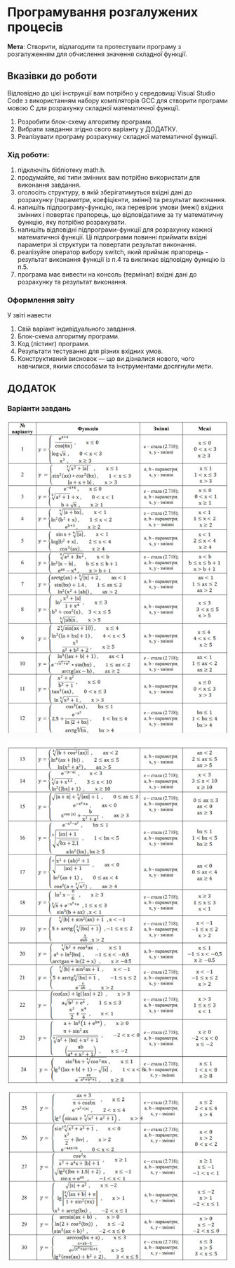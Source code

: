 # Програмування розгалужених процесів
**Мета**: Створити, відлагодити та протестувати програму з розгалуженням для обчислення значення складної функції.

## Вказівки до роботи
Відповідно до цієї інструкції вам потрібно у середовищі Visual Studio Code з використанням набору компіляторів GCC для створити програми мовою C для розрахунку складної математичної функції.
1. Розробити блок-схему алгоритму програми.
2. Вибрати завдання згідно свого варіанту у ДОДАТКУ.
3. Реалізувати програму розрахунку складної математичної функції.

### Хід роботи:
1. підключіть бібліотеку math.h.
2. продумайте, які типи змінних вам потрібно використати для виконання завдання.
3. оголосіть структуру, в якій зберігатимуться вхідні дані до розрахунку (параметри, коефіцієнти, змінні) та результат виконання.
4. напишіть підпрограму-функцію, яка перевіряє умови (межі) вхідних змінних і повертає прапорець, що відповідатиме за ту математичну функцію, яку потрібно розрахувати.
5. напишіть відповідні підпрограми-функції для розрахунку кожної математичної функції. Ці підпрограми повинні приймати вхідні параметри зі структури та повертати результат виконання.
6. реалізуйте оператор вибору  switch, який приймає прапорець - результат виконання функції із п.4 та викликає відповідну функцію із п.5. 
7. програма має вивести на консоль (термінал) вхідні дані до розрахунку та результат виконання.

### Оформлення звіту
У звіті навести
1. Свій варіант індивідуального завдання.
2. Блок-схема алгоритму програми.
3. Код (лістинг) програми.
4. Результати тестування для різних вхідних умов.
5. Конструктивний висновок — що ви дізналися нового, чого навчилися, якими способами та інструментами досягнули мети.

## ДОДАТОК

### Варіанти завдань

![](images/TasksList1.png)

![](images/TasksList2.png)

![](images/TasksList3.png)
